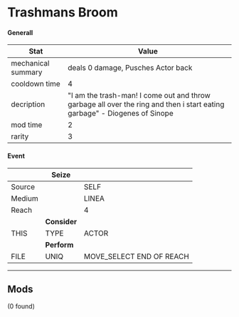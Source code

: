 

# **Trashmans Broom**


#### **Generall**
| Stat | Value | 
|  --  |  --  | 
| mechanical summary | deals 0 damage, Pusches Actor back | 
| cooldown time | 4 | 
| decription | "I am the trash-man! I come out and throw garbage all over the ring and then i start eating garbage" - Diogenes of Sinope | 
| mod time | 2 | 
| rarity | 3 | 



#### **Event**
|  | **Seize** |  | 
|  --  |  --  |  --  | 
| Source |  | SELF | 
| Medium |  | LINEA | 
| Reach |  | 4 | 
|  | **Consider** |  | 
| THIS | TYPE | ACTOR | 
|  | **Perform** |  | 
| FILE | UNIQ | MOVE_SELECT END OF REACH | 

-----


## **Mods**
(0 found)

